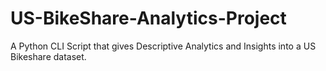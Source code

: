 # US-BikeShare-Analytics-Project
A Python CLI Script that gives Descriptive Analytics and Insights into a US Bikeshare dataset.

